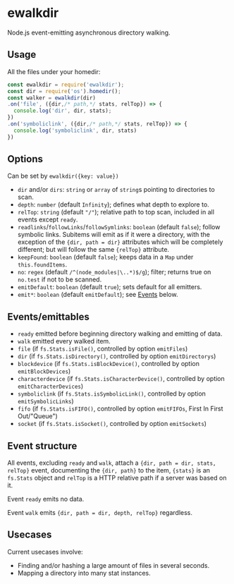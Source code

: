 # ewalkdir

Node.js event-emitting asynchronous directory walking.

## Usage

All the files under your homedir:

```javascript
const ewalkdir = require('ewalkdir');
const dir = require('os').homedir();
const walker = ewalkdir(dir)
.on('file', ({dir,/* path,*/ stats, relTop}) => {
  console.log('dir', dir, stats);
})
.on('symboliclink', ({dir,/* path,*/ stats, relTop}) => {
  console.log('symboliclink', dir, stats)
})
```

## Options

Can be set by `ewalkdir({key: value})`

* `dir` and/or `dirs`: `string` or `array` of `string`s pointing to directories to scan.
* `depth`: `number` (default `Infinity`); defines what depth to explore to.
* `relTop`: `string` (default `"/"`); relative path to top scan, included in all events except `ready`.
* `readlinks`/`followLinks`/`followSymlinks`: `boolean` (default `false`); follow symbolic links. Subitems will emit as if it were a directory, with the exception of the `{dir, path = dir}` attributes which will be completely different; but will follow the same `{relTop}` attribute.
* `keepFound`: `boolean` (default `false`); keeps data in a `Map` under `this.foundItems`.
* `no`: `regex` (default `/^(node_modules|\..*)$/g`); filter; returns true on `no.test` if not to be scanned.
* `emitDefault`: `boolean` (default `true`); sets default for all emitters.
* `emit*`: `boolean` (default `emitDefault`); see [Events](#eventsemittables) below.

## Events/emittables

* `ready` emitted before beginning directory walking and emitting of data.
* `walk` emitted every walked item.
* `file` (if `fs.Stats.isFile()`, controlled by option `emitFiles`)
* `dir` (if `fs.Stats.isDirectory()`, controlled by option `emitDirectorys`)
* `blockdevice` (if `fs.Stats.isBlockDevice()`, controlled by option `emitBlockDevices`)
* `characterdevice` (if `fs.Stats.isCharacterDevice()`, controlled by option `emitCharacterDevices`)
* `symboliclink` (if `fs.Stats.isSymbolicLink()`, controlled by option `emitSymbolicLinks`)
* `fifo` (if `fs.Stats.isFIFO()`, controlled by option `emitFIFOs`, First In First Out/"Queue")
* `socket` (if `fs.Stats.isSocket()`, controlled by option `emitSockets`)

## Event structure

All events, excluding `ready` and `walk`, attach a `{dir, path = dir, stats, relTop}` event, documenting the `{dir, path}` to the item, `{stats}` is an `fs.Stats` object and `relTop` is a HTTP relative path if a server was based on it.

Event `ready` emits no data.

Event `walk` emits `{dir, path = dir, depth, relTop}` regardless.

## Usecases

Current usecases involve:

* Finding and/or hashing a large amount of files in several seconds.
* Mapping a directory into many stat instances.

